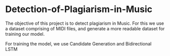 # Detection-of-Plagiarism-in-Music

The objective of this project is to detect plagiarism in Music. For this we use a dataset comprising of MIDI files, and generate a more readable dataset for training our model.

For training the model, we use Candidate Generation and Bidirectional LSTM
